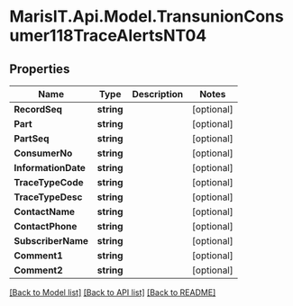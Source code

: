 
# MarisIT.Api.Model.TransunionConsumer118TraceAlertsNT04

## Properties

Name | Type | Description | Notes
------------ | ------------- | ------------- | -------------
**RecordSeq** | **string** |  | [optional] 
**Part** | **string** |  | [optional] 
**PartSeq** | **string** |  | [optional] 
**ConsumerNo** | **string** |  | [optional] 
**InformationDate** | **string** |  | [optional] 
**TraceTypeCode** | **string** |  | [optional] 
**TraceTypeDesc** | **string** |  | [optional] 
**ContactName** | **string** |  | [optional] 
**ContactPhone** | **string** |  | [optional] 
**SubscriberName** | **string** |  | [optional] 
**Comment1** | **string** |  | [optional] 
**Comment2** | **string** |  | [optional] 

[[Back to Model list]](../README.md#documentation-for-models)
[[Back to API list]](../README.md#documentation-for-api-endpoints)
[[Back to README]](../README.md)


